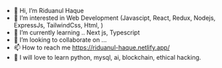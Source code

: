 - 👋 Hi, I’m Riduanul Haque
- 👀 I’m interested in Web Development (Javascipt, React, Redux, Nodejs, ExpressJs, TailwindCss, Html, )
- 🌱 I’m currently learning .. Next js, Typescript
- 💞️ I’m looking to collaborate on ...
- 📫 How to reach me https://riduanul-haque.netlify.app/
- 💞️ I will love to learn python, mysql, ai, blockchain, ethical hacking.

<!---
riduanul/riduanul is a ✨ special ✨ repository because its `README.md` (this file) appears on your GitHub profile.
You can click the Preview link to take a look at your changes.
--->
